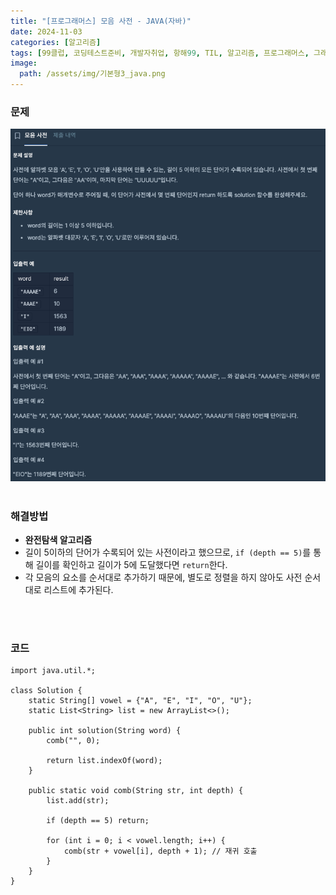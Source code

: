 ```yaml
---
title: "[프로그래머스] 모음 사전 - JAVA(자바)"
date: 2024-11-03
categories: [알고리즘]
tags: [99클럽, 코딩테스트준비, 개발자취업, 항해99, TIL, 알고리즘, 프로그래머스, 그래프이론, 완전 탐색]
image:
  path: /assets/img/기본형3_java.png
---
```


### 문제
![img](/assets/img/algorithm/프로그래머스_모음사전.png)
<br /><br />

### 해결방법
- **완전탐색 알고리즘**
- 길이 5이하의 단어가 수록되어 있는 사전이라고 했으므로, `if (depth == 5)`를 통해 길이를 확인하고 길이가 5에 도달했다면 `return`한다.
- 각 모음의 요소를 순서대로 추가하기 때문에, 별도로 정렬을 하지 않아도 사전 순서대로 리스트에 추가된다.

<br /><br />

### 코드
```
import java.util.*;

class Solution {
    static String[] vowel = {"A", "E", "I", "O", "U"};
    static List<String> list = new ArrayList<>();
    
    public int solution(String word) {
        comb("", 0);
        
        return list.indexOf(word);
    }
    
    public static void comb(String str, int depth) {
        list.add(str);
        
        if (depth == 5) return;
        
        for (int i = 0; i < vowel.length; i++) {
            comb(str + vowel[i], depth + 1); // 재귀 호출
        }
    }
}
```